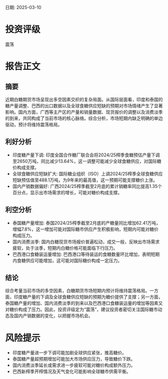
日期: 2025-03-10

# 投资评级

震荡

# 报告正文

## 摘要

近期白糖期货市场呈现出多空因素交织的复杂局面。从国际层面看，印度和泰国的糖产量调整、巴西的出口数据以及全球食糖供应短缺的预期对市场情绪产生了显著影响。国内方面，广西等主产区的产量和销量数据、现货报价的调整以及消费淡季的到来，共同构成了当前市场的核心脉络。综合分析，市场短期内缺乏明确的单边驱动，预计将维持震荡格局。

## 利好分析

* 印度糖产量下调: 印度全国合作糖厂联合会将2024/25榨季食糖预估产量下调至2650万吨，同比减少13.64%，这一调整可能减少全球食糖供应，对国际糖价构成支撑。
* 全球食糖供应短缺扩大: 国际糖业组织（ISO）上调2024/25榨季全球食糖供应短缺预估值至488.1万吨，为9年来的最高值，这一预期可能支撑糖价上涨。
* 国内产销数据偏好: 广西2024/25榨季截至2月底的累计销糖率同比提高1.35个百分点，显示出市场需求的增长，可能对糖价构成支撑。

## 利空分析

* 泰国糖产量增加: 泰国2024/25榨季截至2月底的产糖量同比增加62.41万吨，增幅7.8%，这一增加可能对国际糖市供应产生积极影响，短期内可能对糖价构成压力。
* 国内消费淡季: 国内白糖现货市场报价普遍松动，成交一般，反映出市场需求疲软，处于淡季，短期内白糖价格可能面临下行压力。
* 巴西港口食糖装运量增加: 巴西港口等待装运的食糖数量环比增加，表明短期内食糖供应可能增加，这可能对国际糖价构成一定压力。

## 结论

综合考量当前市场的多空因素，白糖期货市场短期内预计将维持震荡格局。一方面，印度糖产量的下调及全球食糖供应短缺的预期为糖价提供了支撑；另一方面，泰国糖产量的增加、国内消费淡季的到来以及巴西港口食糖装运量的增加等因素又对糖价构成了压力。因此，投资评级定为“震荡”，建议投资者密切关注国际糖市动态及国内产销数据的变化，以把握市场机会。

# 风险提示

* 印度糖产量进一步下调可能加剧全球供应紧张，推高糖价。
* 泰国糖产量超预期增加可能加大市场供应压力，导致糖价下跌。
* 国内消费淡季延长或需求进一步疲软可能对糖价构成额外压力。
* 巴西新榨季开榨情况及天气变化可能影响全球糖市供需平衡。
